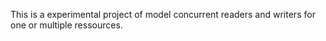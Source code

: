 This is a experimental project of model concurrent readers and writers for one or multiple ressources.

